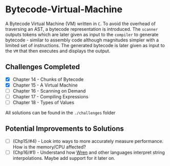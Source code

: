 # Bytecode-Virtual-Machine

A Bytecode Virtual Machine (VM) written in `C`. To avoid the overhead of traversing an AST, a bytecode representation is introduced. The `scanner` outputs tokens which are later given as input to the `compiler` to generate bytecode - similar to assembly code although magnitudes simpler with a limited set of instructions. The generated bytecode is later given as input to the `VM` that then executes and displays the output.   

## Challenges Completed
- [x] Chapter 14 - Chunks of Bytecode 
- [x] Chapter 15 - A Virtual Machine 
- [ ] Chapter 16 - Scanning on Demand
- [ ] Chapter 17 - Compiling Expressions
- [ ] Chapter 18 - Types of Values

All solutions can be found in the `./challenges` folder

## Potential Improvements to Solutions

- [ ] (Chp15/#4) - Look into ways to more accurately measure performance. How is the memory/CPU affected? 
- [ ] (Chp16/#1) - Understand how [Wren](https://github.com/wren-lang/wren/tree/8fae8e4f1e490888e2cc9b2ea6b8e0d0ff9dd60f) and other languages interpret string interpolations. Maybe add support for it later on.

</br>

<!-- 
- [ ] Chapter 17 - Compiling Expressions
- [ ] Chapter 18 - Type of Values
- [ ] Chapter 19 - Strings
- [ ] Chapter 20 - Hash Tables
- [ ] Chapter 21 - Global Variables
- [ ] Chapter 22 - Local Variables 
- [ ] Chapter 23 - Jumping Back and Forth 
- [ ] Chapter 24 - Calls and Functions
- [ ] Chapter 25 - Closures
- [ ] Chapter 26 - Garbage Collection
- [ ] Chapter 27 - Classes and Instances 
- [ ] Chapter 28 - Methods and Intializers
- [ ] Chapter 29 - Superclasses 
- [ ] Chapter 30 - Optimization
 -->
